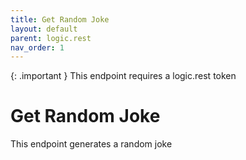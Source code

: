 ```yaml
---
title: Get Random Joke
layout: default
parent: logic.rest
nav_order: 1
---
```


{: .important }
This endpoint requires a logic.rest token

# Get Random Joke
This endpoint generates a random joke

